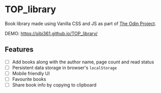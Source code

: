 # TOP_library

Book library made using Vanilla CSS and JS as part of [The Odin Project](https://www.theodinproject.com/).

DEMO: https://sibi361.github.io/TOP_library/

## Features

-   [ ] Add books along with the author name, page count and read status
-   [ ] Persistent data storage in browser's `localStorage`
-   [ ] Mobile friendly UI
-   [ ] Favourite books
-   [ ] Share book info by copying to clipboard
